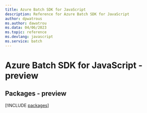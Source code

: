 ```yaml
---
title: Azure Batch SDK for JavaScript
description: Reference for Azure Batch SDK for JavaScript
author: dpwatrous
ms.author: dawatrou
ms.data: 04/06/2023
ms.topic: reference
ms.devlang: javascript
ms.service: batch
---
```

# Azure Batch SDK for JavaScript - preview
## Packages - preview
[!INCLUDE [packages](batch-index.md)]